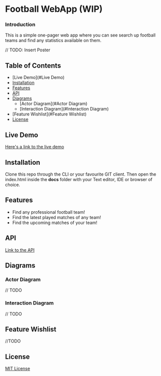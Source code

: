 # Football WebApp (WIP)
### Introduction
This is a simple one-pager web app where you can see search up football teams and find any statistics
available on them.

// TODO: Insert Poster
## Table of Contents
* [Live Demo](#Live Demo)
* [Installation](#Installation)
* [Features](#Features)
* [API](#API)
* [Diagrams](#Diagrams)
    * [Actor Diagram](#Actor Diagram)
    * [Interaction Diagram](#Interaction Diagram)
* [Feature Wishlist](#Feature Wishlist)
* [License](#License)


## Live Demo
[Here's a link to the live demo](https://tnanhekhan.github.io/web-app-from-scratch-1920/)
## Installation
Clone this repo through the CLI or your favourite GIT client. Then open the index.html inside the **docs**
folder with your Text editor, IDE or browser of choice. 
## Features
* Find any professional football team!
* Find the latest played matches of any team!
* Find the upcoming matches of your team!
## API
[Link to the API](https://www.thesportsdb.com/)
## Diagrams
### Actor Diagram
// TODO
### Interaction Diagram
// TODO
## Feature Wishlist
//TODO 
## License
[MIT License](https://opensource.org/licenses/MIT)
